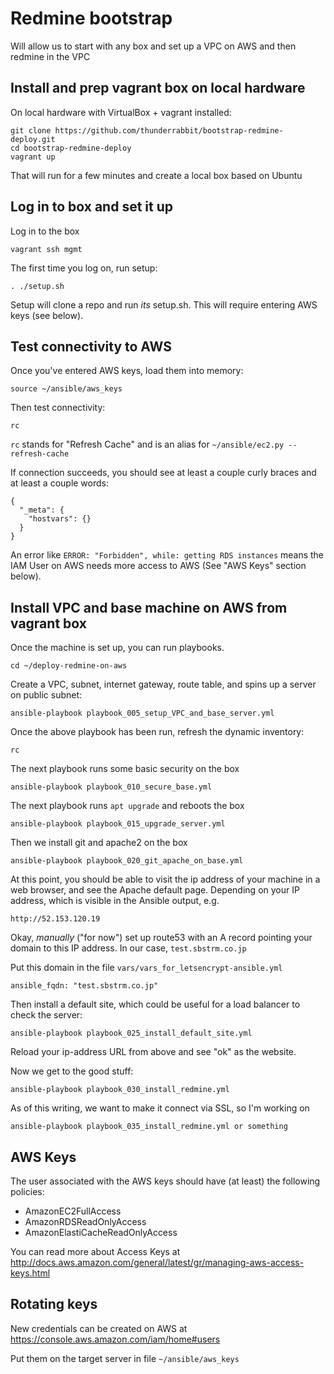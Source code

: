# Redmine bootstrap

Will allow us to start with any box and set up a VPC on AWS and then redmine in the VPC

## Install and prep vagrant box on local hardware

On local hardware with VirtualBox + vagrant installed:

    git clone https://github.com/thunderrabbit/bootstrap-redmine-deploy.git
    cd bootstrap-redmine-deploy
    vagrant up

That will run for a few minutes and create a local box based on Ubuntu

## Log in to box and set it up

Log in to the box

    vagrant ssh mgmt

The first time you log on, run setup:

    . ./setup.sh

Setup will clone a repo and run *its* setup.sh.  This will require entering AWS keys (see below).

## Test connectivity to AWS

Once you've entered AWS keys, load them into memory:

    source ~/ansible/aws_keys

Then test connectivity:

    rc

`rc` stands for "Refresh Cache" and is an alias for `~/ansible/ec2.py --refresh-cache`

If connection succeeds, you should see at least a couple curly braces and at least a couple words:

	{
	  "_meta": {
	    "hostvars": {}
	  }
	}

An error like `ERROR: "Forbidden", while: getting RDS instances` means the IAM User on AWS needs more access to AWS (See "AWS Keys" section below).

## Install VPC and base machine on AWS from vagrant box

Once the machine is set up, you can run playbooks.

    cd ~/deploy-redmine-on-aws

Create a VPC, subnet, internet gateway, route table, and spins up a server on public subnet:

    ansible-playbook playbook_005_setup_VPC_and_base_server.yml

Once the above playbook has been run, refresh the dynamic inventory:

    rc

The next playbook runs some basic security on the box

    ansible-playbook playbook_010_secure_base.yml

The next playbook runs `apt upgrade` and reboots the box

    ansible-playbook playbook_015_upgrade_server.yml

Then we install git and apache2 on the box

    ansible-playbook playbook_020_git_apache_on_base.yml

At this point, you should be able to visit the ip address of your machine in a web browser, and see the Apache default page.  Depending on your IP address, which is visible in the Ansible output, e.g.

    http://52.153.120.19

Okay, *manually* ("for now") set up route53 with an A record pointing your domain to this IP address.  In our case, `test.sbstrm.co.jp`

Put this domain in the file `vars/vars_for_letsencrypt-ansible.yml`

    ansible_fqdn: "test.sbstrm.co.jp"

Then install a default site, which could be useful for a load balancer to check the server:

    ansible-playbook playbook_025_install_default_site.yml

Reload your ip-address URL from above and see "ok" as the website.

Now we get to the good stuff:

    ansible-playbook playbook_030_install_redmine.yml

As of this writing, we want to make it connect via SSL, so I'm working on 

    ansible-playbook playbook_035_install_redmine.yml or something

## AWS Keys

The user associated with the AWS keys should have (at least) the following policies:

* AmazonEC2FullAccess
* AmazonRDSReadOnlyAccess
* AmazonElastiCacheReadOnlyAccess

You can read more about Access Keys at
http://docs.aws.amazon.com/general/latest/gr/managing-aws-access-keys.html

## Rotating keys

New credentials can be created on AWS
at https://console.aws.amazon.com/iam/home#users

Put them on the target server in file `~/ansible/aws_keys`
